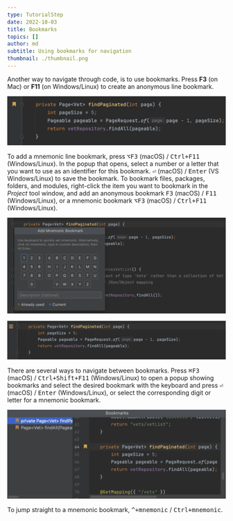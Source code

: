 ```yaml
---
type: TutorialStep
date: 2022-10-03
title: Bookmarks
topics: []
author: md
subtitle: Using bookmarks for navigation
thumbnail: ./thumbnail.png
---
```


Another way to navigate through code, is to use bookmarks. Press **F3** (on Mac) or **F11** (on Windows/Linux) to create an anonymous line bookmark.

![Anonymous bookmark](anonymous-bookmark.png)

To add a mnemonic line bookmark, press <kbd>⌥F3</kbd> (macOS) / <kbd>Ctrl+F11</kbd> (Windows/Linux). In the popup that opens, select a number or a letter that you want to use as an identifier for this bookmark. <kbd>⏎</kbd> (macOS) / <kbd>Enter</kbd> (VS Windows/Linux) to save the bookmark. To bookmark files, packages, folders, and modules, right-click the item you want to bookmark in the _Project_ tool window, and add an anonymous bookmark <kbd>F3</kbd> (macOS) / <kbd>F11</kbd> (Windows/Linux), or a mnemonic bookmark <kbd>⌥F3</kbd> (macOS) / <kbd>Ctrl+F11</kbd> (Windows/Linux).

![Select digit for mnemonic bookmark](mnemonic-bookmark-digit.png)

![Mnemonic bookmark](mnemonic-bookmark.png)

There are several ways to navigate between bookmarks. Press <kbd>⌘F3</kbd> (macOS) / <kbd>Ctrl+Shift+F11</kbd> (Windows/Linux) to open a popup showing bookmarks and select the desired bookmark with the keyboard and press <kbd>⏎</kbd> (macOS) / <kbd>Enter</kbd> (Windows/Linux), or select the corresponding digit or letter for a mnemonic bookmark.

![Bookmarks](bookmarks.png)

To jump straight to a mnemonic bookmark, <kbd>^+mnemonic</kbd> / <kbd>Ctrl+mnemonic</kbd>.
